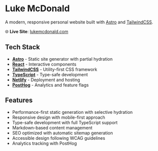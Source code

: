 # Luke McDonald

A modern, responsive personal website built with [Astro](https://astro.build) and
[TailwindCSS](https://tailwindcss.com).

🌐 **Live Site**: [lukemcdonald.com](https://lukemcdonald.com)

## Tech Stack

- **[Astro](https://astro.build)** - Static site generator with partial hydration
- **[React](https://react.dev)** - Interactive components
- **[TailwindCSS](https://tailwindcss.com)** - Utility-first CSS framework
- **[TypeScript](https://typescriptlang.org)** - Type-safe development
- **[Netlify](https://netlify.com)** - Deployment and hosting
- **[PostHog](https://posthog.com)** - Analytics and feature flags

## Features

- Performance-first static generation with selective hydration
- Responsive design with mobile-first approach
- Type-safe development with full TypeScript support
- Markdown-based content management
- SEO optimized with automatic sitemap generation
- Accessible design following WCAG guidelines
- Analytics tracking with PostHog
